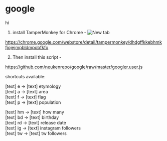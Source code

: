 # google

hi

1) install TamperMonkey for Chrome -
![New tab](//chrome.google.com/webstore/detail/tampermonkey/dhdgffkkebhmkfjojejmpbldmpobfkfo) 

https://chrome.google.com/webstore/detail/tampermonkey/dhdgffkkebhmkfjojejmpbldmpobfkfo

2) Then install this script -

https://github.com/neukenrepo/google/raw/master/googler.user.js


shortcuts available:

[text] e -> [text] etymology  
[text] a -> [text] area  
[text] f -> [text] flag  
[text] p -> [text] population

[text] hm -> [text] how many  
[text] bd -> [text] birthday  
[text] rd -> [text] release date  
[text] ig -> [text] instagram followers  
[text] tw -> [text] tw followers  
